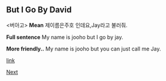 But I Go By David
------------

<버아고>
**Mean**
제이름은주호 인데요,Jay라고 불러줘.

**Full sentence**
My name is jooho but I go by jay.

**More friendly..**
My name is jooho but you can just call me Jay.

[link](https://www.youtube.com/watch?v=0OnltweDiC0)



[Next](./%NEXT)

